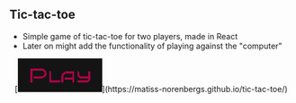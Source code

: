 <h2>Tic-tac-toe</h2>

- Simple game of tic-tac-toe for two players, made in React
- Later on might add the functionality of playing against the "computer"

<p align="center">
[<img src="https://github.com/matiss-norenbergs/tic-tac-toe/blob/main/public/playButton.png" alt="playBtn" />](https://matiss-norenbergs.github.io/tic-tac-toe/)
</p>